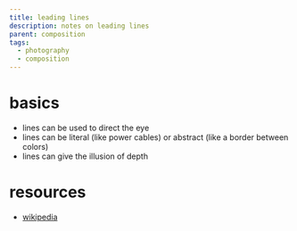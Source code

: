 ```yaml
---
title: leading lines
description: notes on leading lines
parent: composition
tags:
  - photography
  - composition
---
```

# basics
- lines can be used to direct the eye
- lines can be literal (like power cables) or abstract (like a border between colors)
- lines can give the illusion of depth
# resources
- [wikipedia](https://en.wikipedia.org/wiki/Composition_(visual_arts)#Line_and_shape)